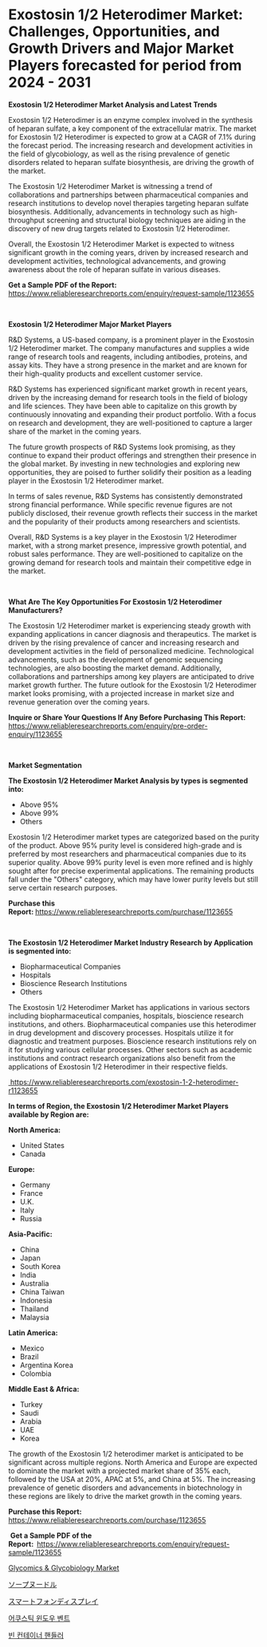 <p><h1>Exostosin 1/2 Heterodimer Market: Challenges, Opportunities, and Growth Drivers and Major Market Players forecasted for period from 2024 - 2031</h1></p><p><strong>Exostosin 1/2 Heterodimer Market Analysis and Latest Trends</strong></p>
<p><p>Exostosin 1/2 Heterodimer is an enzyme complex involved in the synthesis of heparan sulfate, a key component of the extracellular matrix. The market for Exostosin 1/2 Heterodimer is expected to grow at a CAGR of 7.1% during the forecast period. The increasing research and development activities in the field of glycobiology, as well as the rising prevalence of genetic disorders related to heparan sulfate biosynthesis, are driving the growth of the market.</p><p>The Exostosin 1/2 Heterodimer Market is witnessing a trend of collaborations and partnerships between pharmaceutical companies and research institutions to develop novel therapies targeting heparan sulfate biosynthesis. Additionally, advancements in technology such as high-throughput screening and structural biology techniques are aiding in the discovery of new drug targets related to Exostosin 1/2 Heterodimer.</p><p>Overall, the Exostosin 1/2 Heterodimer Market is expected to witness significant growth in the coming years, driven by increased research and development activities, technological advancements, and growing awareness about the role of heparan sulfate in various diseases.</p></p>
<p><strong>Get a Sample PDF of the Report:&nbsp;</strong> <a href="https://www.reliableresearchreports.com/enquiry/request-sample/1123655">https://www.reliableresearchreports.com/enquiry/request-sample/1123655</a></p>
<p>&nbsp;</p>
<p><strong>Exostosin 1/2 Heterodimer Major Market Players</strong></p>
<p><p>R&D Systems, a US-based company, is a prominent player in the Exostosin 1/2 Heterodimer market. The company manufactures and supplies a wide range of research tools and reagents, including antibodies, proteins, and assay kits. They have a strong presence in the market and are known for their high-quality products and excellent customer service.</p><p>R&D Systems has experienced significant market growth in recent years, driven by the increasing demand for research tools in the field of biology and life sciences. They have been able to capitalize on this growth by continuously innovating and expanding their product portfolio. With a focus on research and development, they are well-positioned to capture a larger share of the market in the coming years.</p><p>The future growth prospects of R&D Systems look promising, as they continue to expand their product offerings and strengthen their presence in the global market. By investing in new technologies and exploring new opportunities, they are poised to further solidify their position as a leading player in the Exostosin 1/2 Heterodimer market.</p><p>In terms of sales revenue, R&D Systems has consistently demonstrated strong financial performance. While specific revenue figures are not publicly disclosed, their revenue growth reflects their success in the market and the popularity of their products among researchers and scientists.</p><p>Overall, R&D Systems is a key player in the Exostosin 1/2 Heterodimer market, with a strong market presence, impressive growth potential, and robust sales performance. They are well-positioned to capitalize on the growing demand for research tools and maintain their competitive edge in the market.</p></p>
<p>&nbsp;</p>
<p><strong>What Are The Key Opportunities For Exostosin 1/2 Heterodimer Manufacturers?</strong></p>
<p><p>The Exostosin 1/2 Heterodimer market is experiencing steady growth with expanding applications in cancer diagnosis and therapeutics. The market is driven by the rising prevalence of cancer and increasing research and development activities in the field of personalized medicine. Technological advancements, such as the development of genomic sequencing technologies, are also boosting the market demand. Additionally, collaborations and partnerships among key players are anticipated to drive market growth further. The future outlook for the Exostosin 1/2 Heterodimer market looks promising, with a projected increase in market size and revenue generation over the coming years.</p></p>
<p><strong>Inquire or Share Your Questions If Any Before Purchasing This Report:</strong> <a href="https://www.reliableresearchreports.com/enquiry/pre-order-enquiry/1123655">https://www.reliableresearchreports.com/enquiry/pre-order-enquiry/1123655</a></p>
<p>&nbsp;</p>
<p><strong>Market Segmentation</strong></p>
<p><strong>The Exostosin 1/2 Heterodimer Market Analysis by types is segmented into:</strong></p>
<p><ul><li>Above 95%</li><li>Above 99%</li><li>Others</li></ul></p>
<p><p>Exostosin 1/2 Heterodimer market types are categorized based on the purity of the product. Above 95% purity level is considered high-grade and is preferred by most researchers and pharmaceutical companies due to its superior quality. Above 99% purity level is even more refined and is highly sought after for precise experimental applications. The remaining products fall under the "Others" category, which may have lower purity levels but still serve certain research purposes.</p></p>
<p><strong>Purchase this Report:&nbsp;</strong><a href="https://www.reliableresearchreports.com/purchase/1123655">https://www.reliableresearchreports.com/purchase/1123655</a></p>
<p>&nbsp;</p>
<p><strong>The Exostosin 1/2 Heterodimer Market Industry Research by Application is segmented into:</strong></p>
<p><ul><li>Biopharmaceutical Companies</li><li>Hospitals</li><li>Bioscience Research Institutions</li><li>Others</li></ul></p>
<p><p>The Exostosin 1/2 Heterodimer Market has applications in various sectors including biopharmaceutical companies, hospitals, bioscience research institutions, and others. Biopharmaceutical companies use this heterodimer in drug development and discovery processes. Hospitals utilize it for diagnostic and treatment purposes. Bioscience research institutions rely on it for studying various cellular processes. Other sectors such as academic institutions and contract research organizations also benefit from the applications of Exostosin 1/2 Heterodimer in their respective fields.</p></p>
<p><a href="https://www.reliableresearchreports.com/exostosin-1-2-heterodimer-r1123655">&nbsp;https://www.reliableresearchreports.com/exostosin-1-2-heterodimer-r1123655</a></p>
<p><strong>In terms of Region, the Exostosin 1/2 Heterodimer Market Players available by Region are:</strong></p>
<p>
    <p> <strong> North America: </strong>
        <ul>
            <li>United States</li>
            <li>Canada</li>
        </ul>
        </p> 
    <p> <strong> Europe: </strong>
        <ul>
            <li>Germany</li>
            <li>France</li>
            <li>U.K.</li>
            <li>Italy</li>
            <li>Russia</li>
        </ul>
        </p> 
    <p> <strong> Asia-Pacific: </strong>
        <ul>
            <li>China</li>
            <li>Japan</li>
            <li>South Korea</li>
            <li>India</li>
            <li>Australia</li>
            <li>China Taiwan</li>
            <li>Indonesia</li>
            <li>Thailand</li>
            <li>Malaysia</li>
        </ul>
        </p> 
    <p> <strong> Latin America: </strong>
        <ul>
            <li>Mexico</li>
            <li>Brazil</li>
            <li>Argentina Korea</li>
            <li>Colombia</li>
        </ul>
        </p> 
    <p> <strong> Middle East & Africa: </strong>
        <ul>
            <li>Turkey</li>
            <li>Saudi</li>
            <li>Arabia</li>
            <li>UAE</li>
            <li>Korea</li>
        </ul>
    </p>
    </p>
<p><p>The growth of the Exostosin 1/2 heterodimer market is anticipated to be significant across multiple regions. North America and Europe are expected to dominate the market with a projected market share of 35% each, followed by the USA at 20%, APAC at 5%, and China at 5%. The increasing prevalence of genetic disorders and advancements in biotechnology in these regions are likely to drive the market growth in the coming years.</p></p>
<p><strong>Purchase this Report: </strong><a href="https://www.reliableresearchreports.com/purchase/1123655">https://www.reliableresearchreports.com/purchase/1123655</a></p>
<p>&nbsp;<strong>Get a Sample PDF of the Report:&nbsp;&nbsp;</strong><a href="https://www.reliableresearchreports.com/enquiry/request-sample/1123655">https://www.reliableresearchreports.com/enquiry/request-sample/1123655</a></p>
<p><strong></strong></p>
<p><p><a href="https://github.com/yoshih12/Market-Research-Report-List-3/blob/main/glycomics-glycobiology-market.md">Glycomics & Glycobiology Market</a></p><p><a href="https://medium.com/@elmoray21/%E7%9F%B3%E9%B9%B8%E3%83%8C%E3%83%BC%E3%83%89%E3%83%AB%E5%B8%82%E5%A0%B4%E3%83%AC%E3%83%9D%E3%83%BC%E3%83%88%E3%81%AF-%E3%81%93%E3%81%AE%E5%B8%82%E5%A0%B4%E3%81%AE%E6%9C%80%E6%96%B0%E3%83%88%E3%83%AC%E3%83%B3%E3%83%89%E3%81%A8%E6%88%90%E9%95%B7%E6%A9%9F%E4%BC%9A%E3%82%92%E6%98%8E%E3%82%89%E3%81%8B%E3%81%AB%E3%81%97%E3%81%BE%E3%81%99-d38f09d5ba80">ソープヌードル</a></p><p><a href="https://medium.com/@kyaorris56456/%E3%82%B9%E3%83%9E%E3%83%BC%E3%83%88%E3%83%95%E3%82%A9%E3%83%B3%E3%83%87%E3%82%A3%E3%82%B9%E3%83%97%E3%83%AC%E3%82%A4%E5%B8%82%E5%A0%B4%E8%A6%8F%E6%A8%A1-%E5%B8%82%E5%A0%B4%E8%A6%8B%E9%80%9A%E3%81%97%E3%81%A8%E5%B8%82%E5%A0%B4%E4%BA%88%E6%B8%AC-2024%E5%B9%B4%E3%81%8B%E3%82%892031%E5%B9%B4%E3%81%BE%E3%81%A7-b89e8452fcec">スマートフォンディスプレイ</a></p><p><a href="https://medium.com/@brionnaboyle/%EC%95%84%EC%BF%A0%EC%8A%A4%ED%8B%B1-%EC%9C%88%EB%8F%84%EC%9A%B0-%EC%B0%BD-%EC%8B%9C%EC%9E%A5-%EC%A0%90%EC%9C%A0%EC%9C%A8-%EB%B3%80%ED%99%94-%EB%B0%8F-%EC%8B%9C%EC%9E%A5-%EC%84%B1%EC%9E%A5-%EC%B6%94%EC%9D%B4-2024-2031-4aa2cb13fc54">어쿠스틱 윈도우 벤트</a></p><p><a href="https://github.com/lkwggful07722/Market-Research-Report-List-2/blob/main/187591843331.md">빈 컨테이너 핸들러</a></p></p>